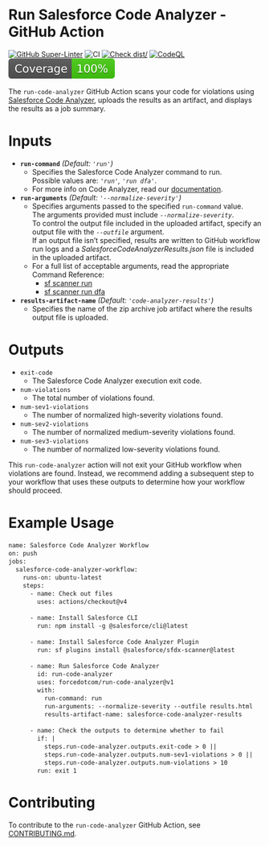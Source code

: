 # Run Salesforce Code Analyzer - GitHub Action

[![GitHub Super-Linter](https://github.com/actions/typescript-action/actions/workflows/linter.yml/badge.svg)](https://github.com/super-linter/super-linter)
![CI](https://github.com/actions/typescript-action/actions/workflows/ci.yml/badge.svg)
[![Check dist/](https://github.com/actions/typescript-action/actions/workflows/check-dist.yml/badge.svg)](https://github.com/actions/typescript-action/actions/workflows/check-dist.yml)
[![CodeQL](https://github.com/actions/typescript-action/actions/workflows/codeql-analysis.yml/badge.svg)](https://github.com/actions/typescript-action/actions/workflows/codeql-analysis.yml)
[![Coverage](./badges/coverage.svg)](./badges/coverage.svg)

The `run-code-analyzer` GitHub Action scans your code for violations using 
[Salesforce Code Analyzer](https://forcedotcom.github.io/sfdx-scanner), uploads the results as an artifact, and displays
the results as a job summary.

# Inputs
* <b>`run-command`</b>  *(Default: `'run'`)*
  * Specifies the Salesforce Code Analyzer command to run.<br/>
    Possible values are: *`'run'`, `'run dfa'`*.<br/>
  * For more info on Code Analyzer, read our [documentation](https://forcedotcom.github.io/sfdx-scanner).
* <b>`run-arguments`</b>  *(Default: `'--normalize-severity'`)*
  * Specifies arguments passed to the specified `run-command` value.<br/>
    The arguments provided must include *`--normalize-severity`*.<br/>
    To control the output file included in the uploaded artifact, specify an output file with the *`--outfile`* argument.<br/>
    If an output file isn’t specified, results are written to GitHub workflow run logs and a
    *SalesforceCodeAnalyzerResults.json* file is included in the uploaded artifact.
  * For a full list of acceptable arguments, read the appropriate Command Reference:
    * [sf scanner run](https://forcedotcom.github.io/sfdx-scanner/en/v3.x/scanner-commands/run)
    * [sf scanner run dfa](https://forcedotcom.github.io/sfdx-scanner/en/v3.x/scanner-commands/dfa)
* <b>`results-artifact-name`</b>  *(Default: `'code-analyzer-results'`)*
  * Specifies the name of the zip archive job artifact where the results output file is uploaded.

# Outputs
* `exit-code`
  * The Salesforce Code Analyzer execution exit code.
* `num-violations`
  * The total number of violations found.
* `num-sev1-violations`
  * The number of normalized high-severity violations found.
* `num-sev2-violations`
  * The number of normalized medium-severity violations found.
* `num-sev3-violations`
  * The number of normalized low-severity violations found.

This `run-code-analyzer` action will not exit your GitHub workflow when violations are found. Instead, we recommend adding a subsequent step to your workflow that uses these outputs to determine how your workflow should proceed.

# Example Usage

    name: Salesforce Code Analyzer Workflow
    on: push
    jobs:
      salesforce-code-analyzer-workflow:
        runs-on: ubuntu-latest
        steps:
          - name: Check out files
            uses: actions/checkout@v4
    
          - name: Install Salesforce CLI
            run: npm install -g @salesforce/cli@latest
    
          - name: Install Salesforce Code Analyzer Plugin
            run: sf plugins install @salesforce/sfdx-scanner@latest
    
          - name: Run Salesforce Code Analyzer
            id: run-code-analyzer
            uses: forcedotcom/run-code-analyzer@v1
            with:
              run-command: run
              run-arguments: --normalize-severity --outfile results.html
              results-artifact-name: salesforce-code-analyzer-results
    
          - name: Check the outputs to determine whether to fail
            if: |
              steps.run-code-analyzer.outputs.exit-code > 0 ||
              steps.run-code-analyzer.outputs.num-sev1-violations > 0 ||
              steps.run-code-analyzer.outputs.num-violations > 10
            run: exit 1

# Contributing
To contribute to the `run-code-analyzer` GitHub Action, see [CONTRIBUTING.md](https://github.com/forcedotcom/run-code-analyzer/blob/main/CONTRIBUTING.md).